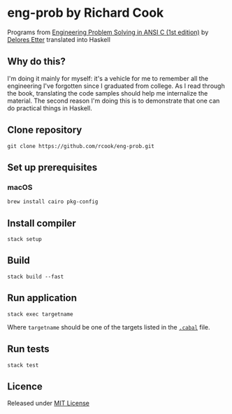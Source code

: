 # eng-prob by Richard Cook

Programs from [Engineering Problem Solving in ANSI C (1st edition)][eng-prob-c] by [Delores Etter][delores-etter] translated into Haskell

## Why do this?

I'm doing it mainly for myself: it's a vehicle for me to remember all the engineering I've forgotten since I graduated from college. As I read through the book, translating the code samples should help me internalize the material. The second reason I'm doing this is to demonstrate that one can do practical things in Haskell.

## Clone repository

```
git clone https://github.com/rcook/eng-prob.git
```

## Set up prerequisites

### macOS

```
brew install cairo pkg-config
```

## Install compiler

```
stack setup
```

## Build

```
stack build --fast
```

## Run application

```
stack exec targetname
```

Where `targetname` should be one of the targets listed in the [`.cabal`][cabal-file] file.

## Run tests

```
stack test
```

## Licence

Released under [MIT License][licence]

[cabal-file]: eng-prob.cabal
[delores-etter]: https://en.wikipedia.org/wiki/Delores_M._Etter
[eng-prob-c]: https://www.amazon.com/Engineering-Problem-Solving-ANSI-Fundamental/dp/0130616079
[licence]: LICENSE
